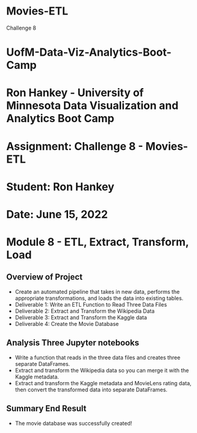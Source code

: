 # Movies-ETL
 Challenge 8

# UofM-Data-Viz-Analytics-Boot-Camp
# Ron Hankey - University of Minnesota Data Visualization and Analytics Boot Camp
#                   Assignment: Challenge 8 - Movies-ETL
#                           Student: Ron Hankey
#                           Date: June 15, 2022

# Module 8 - ETL, Extract, Transform, Load 

## Overview of Project
* Create an automated pipeline that takes in new data, performs the appropriate transformations, and loads the data into existing tables.
* Deliverable 1: Write an ETL Function to Read Three Data Files
* Deliverable 2: Extract and Transform the Wikipedia Data
* Deliverable 3: Extract and Transform the Kaggle data
* Deliverable 4: Create the Movie Database

## Analysis Three Jupyter notebooks
*  Write a function that reads in the three data files and creates three separate DataFrames.
*  Extract and transform the Wikipedia data so you can merge it with the Kaggle metadata.
*  Extract and transform the Kaggle metadata and MovieLens rating data, then convert the transformed data into separate DataFrames. 

## Summary  End Result
* The movie database was successfully created!